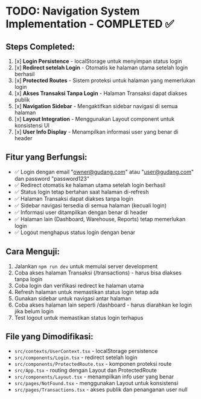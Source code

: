 # TODO: Navigation System Implementation - COMPLETED ✅

## Steps Completed:

1. [x] **Login Persistence** - localStorage untuk menyimpan status login
2. [x] **Redirect setelah Login** - Otomatis ke halaman utama setelah login berhasil
3. [x] **Protected Routes** - Sistem proteksi untuk halaman yang memerlukan login
4. [x] **Akses Transaksi Tanpa Login** - Halaman Transaksi dapat diakses publik
5. [x] **Navigation Sidebar** - Mengaktifkan sidebar navigasi di semua halaman
6. [x] **Layout Integration** - Menggunakan Layout component untuk konsistensi UI
7. [x] **User Info Display** - Menampilkan informasi user yang benar di header

## Fitur yang Berfungsi:
- ✅ Login dengan email "owner@gudang.com" atau "user@gudang.com" dan password "password123"
- ✅ Redirect otomatis ke halaman utama setelah login berhasil
- ✅ Status login tetap bertahan saat halaman di-refresh
- ✅ Halaman Transaksi dapat diakses tanpa login
- ✅ Sidebar navigasi tersedia di semua halaman (kecuali login)
- ✅ Informasi user ditampilkan dengan benar di header
- ✅ Halaman lain (Dashboard, Warehouse, Reports) tetap memerlukan login
- ✅ Logout menghapus status login dengan benar

## Cara Menguji:
1. Jalankan `npm run dev` untuk memulai server development
2. Coba akses halaman Transaksi (/transactions) - harus bisa diakses tanpa login
3. Coba login dan verifikasi redirect ke halaman utama
4. Refresh halaman untuk memastikan status login tetap ada
5. Gunakan sidebar untuk navigasi antar halaman
6. Coba akses halaman lain seperti /dashboard - harus diarahkan ke login jika belum login
7. Test logout untuk memastikan status login terhapus

## File yang Dimodifikasi:
- `src/contexts/UserContext.tsx` - localStorage persistence
- `src/components/Login.tsx` - redirect setelah login
- `src/components/ProtectedRoute.tsx` - komponen proteksi route
- `src/App.tsx` - routing dengan Layout dan ProtectedRoute
- `src/components/Layout.tsx` - menampilkan info user yang benar
- `src/pages/NotFound.tsx` - menggunakan Layout untuk konsistensi
- `src/pages/Transactions.tsx` - akses publik dan penanganan user null
